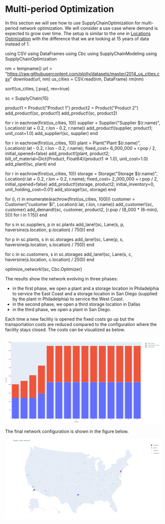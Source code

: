 # Multi-period Optimization

In this section we will see how to use SupplyChainOptimization for multi-period network optimization. We will consider a use case
where demand is expected to grow over time. The setup is similar to the one in [Locations Optimization](@ref) with the difference that
we are looking at 15 years of data instead of 1.

using CSV
using DataFrames
using Cbc
using SupplyChainModeling
using SupplyChainOptimization

nm = tempname()
url = "https://raw.githubusercontent.com/plotly/datasets/master/2014_us_cities.csv"
download(url, nm)
us_cities = CSV.read(nm, DataFrame)
rm(nm)

sort!(us_cities, [:pop], rev=true)

sc = SupplyChain(15)

product1 = Product("Product 1")
product2 = Product("Product 2")
add_product!(sc, product1)
add_product!(sc, product2)

for r in eachrow(first(us_cities, 10))
    supplier = Supplier("Supplier $(r.name)", Location(r.lat + 0.2, r.lon - 0.2, r.name))
    add_product!(supplier, product1; unit_cost=1.0)
    add_supplier!(sc, supplier)
end

for r in eachrow(first(us_cities, 10))
    plant = Plant("Plant $(r.name)", Location(r.lat - 0.2, r.lon - 0.2, r.name);
            fixed_cost= 6_000_000 + r.pop / 2,
            initial_opened=false)
    add_product!(plant, product2; bill_of_material=Dict{Product, Float64}(product1 => 1.0), unit_cost=1.0)
    add_plant!(sc, plant)
end

for r in eachrow(first(us_cities, 10))
    storage = Storage("Storage $(r.name)", Location(r.lat + 0.2, r.lon + 0.2, r.name);
            fixed_cost= 2_000_000 + r.pop / 2,
            initial_opened=false)
    add_product!(storage, product2; initial_inventory=0, unit_holding_cost=0.01)
    add_storage!(sc, storage)
end

for (i, r) in enumerate(eachrow(first(us_cities, 100)))
    customer = Customer("customer $i", Location(r.lat, r.lon, r.name))
    add_customer!(sc, customer)
    add_demand!(sc, customer, product2, [r.pop / (8_000 * (6-min(i, 5))) for i in 1:15])
end

for s in sc.suppliers, p in sc.plants
    add_lane!(sc, Lane(s, p, haversine(s.location, p.location) / 750))
end

for p in sc.plants, s in sc.storages
    add_lane!(sc, Lane(p, s, haversine(p.location, s.location) / 750))
end

for c in sc.customers, s in sc.storages
    add_lane!(sc, Lane(s, c, haversine(s.location, c.location) / 250))
end

optimize_network!(sc, Cbc.Optimizer)

The results show the network evolving in three phases:

- in the first phase, we open a plant and a storage location in Philadelphia to service the East Coast and a storage location in San Diego (supplied by the plant in Philadelphia) to service the West Coast.
- in the second phase, we open a third storage location in Dallas
- in the third phase, we open a plant in San Diego.

Each time a new facility is opened the fixed costs go up but the transportation costs are reduced compared to the configuration where the facility stays closed. The costs can be visualized as below.

![costs](./assets/multi_period_costs.png)

The final network configuration is shown in the figure below.

![optimized locations](./assets/multi_period_network_year5.png)
